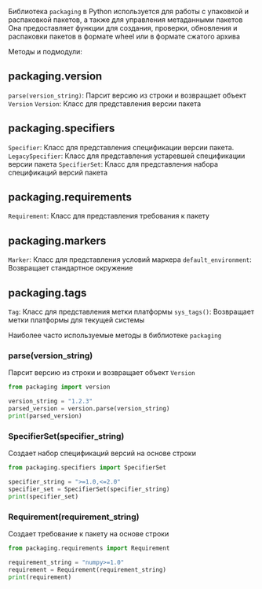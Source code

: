 Библиотека `packaging` в Python используется для работы с упаковкой и распаковкой пакетов, а также для управления метаданными пакетов
Она предоставляет функции для создания, проверки, обновления и распаковки пакетов в формате wheel или в формате сжатого архива

Методы и подмодули:

## packaging.version
`parse(version_string)`: Парсит версию из строки и возвращает объект `Version`
`Version`: Класс для представления версии пакета

## packaging.specifiers
`Specifier`: Класс для представления спецификации версии пакета.
`LegacySpecifier`: Класс для представления устаревшей спецификации версии пакета
`SpecifierSet`: Класс для представления набора спецификаций версий пакета

## packaging.requirements
`Requirement`: Класс для представления требования к пакету

## packaging.markers
`Marker`: Класс для представления условий маркера
`default_environment`: Возвращает стандартное окружение

## packaging.tags
`Tag`: Класс для представления метки платформы
`sys_tags()`: Возвращает метки платформы для текущей системы

Наиболее часто используемые методы в библиотеке `packaging`

### parse(version_string)
Парсит версию из строки и возвращает объект `Version`
```python
from packaging import version

version_string = "1.2.3"
parsed_version = version.parse(version_string)
print(parsed_version)
```

### SpecifierSet(specifier_string)
Создает набор спецификаций версий на основе строки
```python
from packaging.specifiers import SpecifierSet

specifier_string = ">=1.0,<=2.0"
specifier_set = SpecifierSet(specifier_string)
print(specifier_set)
```

### Requirement(requirement_string)
Создает требование к пакету на основе строки
```python
from packaging.requirements import Requirement

requirement_string = "numpy>=1.0"
requirement = Requirement(requirement_string)
print(requirement)
```
